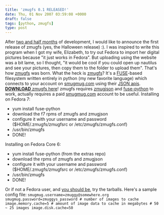 ```yaml
---
title: 'zmugfs 0.1 RELEASED!'
date: Thu, 01 Nov 2007 03:59:08 +0000
draft: false
tags: [python, zmugfs]
type: post
---
```


After [two and half months](http://zeusville.wordpress.com/2007/08/19/fuse-based-smugmug-fs/) of development, I would like to announce the first release of zmugfs (yes, the Halloween release) :). I was inspired to write this program when I got my wife, Elizabeth, to try out Fedora to import her digital pictures because "it just works in Fedora". But uploading using the website was a bit lame, so I thought, "it would be cool if you could open up nautilus and see your pictures, then copy them to the folder to upload them". That's how [zmugfs](http://zeusville.wordpress.com/category/technology/python-technology/zmugfs/) was born. What the heck is [zmugfs](http://zeusville.wordpress.com/category/technology/python-technology/zmugfs/)? It's a [FUSE](http://fuse.sourceforge.net/)\-based filesystem written entirely in python (my new favorite language) which connects to your account on [smugmug.com](http://www.smugmug.com/) using their [JSON apis](http://smugmug.jot.com/API). [**DOWNLOAD** zmugfs here](http://sourceforge.net/project/showfiles.php?group_id=205794)! zmugfs requires [zmugjson](http://soureforge.net/project/showfiles.php?group_id=205794) and [fuse-python](http://sourceforge.net/project/showfiles.php?group_id=121684&package_id=231951) to work, actually requires a paid [smugmug.com](http://www.smugmug.com) account to be useful. Installing on Fedora 7:

*   yum install fuse-python
*   download the f7 rpms of zmugfs and zmugjson
*   configure it with your username and password ($HOME/.zmugfs/zmugfsrc or /etc/zmugfs/zmugfs.conf)
*   /usr/bin/zmugfs <mount directory>
*   DONE!

Installing on Fedora Core 6:

*   yum install fuse-python (from the extras repo)
*   download the rpms of zmugfs and zmugjson
*   configure it with your username and password ($HOME/.zmugfs/zmugfsrc or /etc/zmugfs/zmugfs.conf)
*   /usr/bin/zmugfs <mount directory>
*   DONE!

Or if not a Fedora user, and [you should be](http://fedoraproject.org/get-fedora), try the tarballs. Here's a sample config file: `smugmug.username=zmuggy@somewhere.org smugmug.password=zmuggys_password # number of images to cache image.memory.cache=5 # amount of image data to cache in megabytes # 50 ~ 25 images image.disk.cache=50`